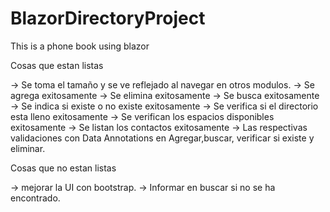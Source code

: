 # BlazorDirectoryProject
This is a phone book using blazor


Cosas que estan listas

-> Se toma el tamaño y se ve reflejado al navegar en otros modulos.
-> Se agrega exitosamente
-> Se elimina exitosamente
-> Se busca exitosamente
-> Se indica si existe o no existe exitosamente
-> Se verifica si el directorio esta lleno exitosamente
-> Se verifican los espacios disponibles exitosamente
-> Se listan los contactos exitosamente
-> Las respectivas validaciones con Data Annotations en Agregar,buscar, verificar
si existe y eliminar.

Cosas que no estan listas

-> mejorar la UI con bootstrap.
-> Informar en buscar si no se ha encontrado.